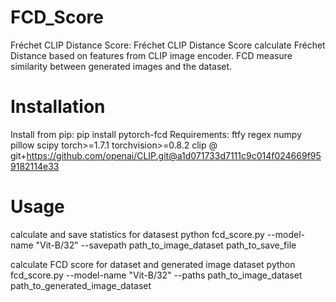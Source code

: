 # FCD_Score
Fréchet CLIP Distance Score: Fréchet CLIP Distance Score calculate Fréchet Distance based on features from CLIP image encoder. FCD measure similarity between generated images and the dataset.

# Installation
Install from pip:
pip install pytorch-fcd
Requirements:
ftfy
regex
numpy
pillow
scipy
torch>=1.7.1
torchvision>=0.8.2
clip @ git+https://github.com/openai/CLIP.git@a1d071733d7111c9c014f024669f959182114e33

# Usage
calculate and save statistics for datasest
python fcd_score.py --model-name "Vit-B/32" --savepath path_to_image_dataset path_to_save_file

calculate FCD score for dataset and generated image dataset
python fcd_score.py --model-name "Vit-B/32" --paths path_to_image_dataset path_to_generated_image_dataset




